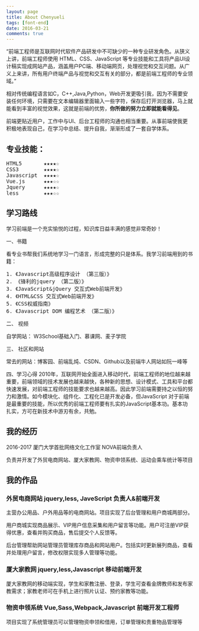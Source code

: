 ```yaml
---
layout: page
title: About Chenyueli
tags: [font-end]
date: 2016-03-21
comments: true
---
```


“前端工程师是互联网时代软件产品研发中不可缺少的一种专业研发角色。从狭义上讲，前端工程师使用 HTML、CSS、JavaScript 等专业技能和工具将产品UI设计稿实现成网站产品，涵盖用户PC端、移动端网页，处理视觉和交互问题。从广义上来讲，所有用户终端产品与视觉和交互有关的部分，都是前端工程师的专业领域。”

相对传统编程语言如C，C++,Java,Python，Web开发更吸引我，因为不需要安装任何环境，只需要在文本编辑器里面输入一些字符，保存后打开浏览器，马上就能看到丰富的视觉效果，这就是前端的优势，**你所做的努力立即就能看得见**。

前端更贴近用户，工作中与UI、后台工程师的沟通也相当重要。从事前端使我更积极地表现自己，在学习中总结、提升自我，渐渐形成了一套自学体系。

## 专业技能：
<pre>
HTML5  		★★★★☆
CSS3  		★★★★☆
Javascript 	★★★★☆
Vue.js      ★★★☆☆
Jquery 		★★★★☆
less     	★★★☆☆
</pre>

## 学习路线

学习前端是一个充实愉悦的过程，知识库日益丰满的感觉非常奇妙！

一、书籍

看专业书帮我们系统地学习一门语言，形成完整的只是体系。我学习前端用到的书籍：
<pre>
1. 《Javascript高级程序设计 （第三版）》   
2. 《锋利的jquery （第二版）》
3. 《JavaScript&jQuery 交互式Web前端开发》 
4. 《HTML&CSS 交互式Web前端开发》  
5. 《CSS权威指南》
6. 《Javascript DOM 编程艺术 （第二版）》
</pre>

二、 视频

自学网站： W3School基础入门、慕课网、麦子学院

三、 社区和网站

常去的网站：博客园、前端乱炖、CSDN、Github以及前端牛人网站如阮一峰等

四、学习心得
2010年，互联网开始全面进入移动时代，前端工程师的地位越来越重要，前端领域的技术发展也越来越快，各种新的思想、设计模式、工具和平台都快速发展，对前端工程师的技能要求也越来越高。因此学习前端需要持之以恒的努力和激情。如今模块化、组件化、工程化已是开发必备，但JavaScript 对于前端是最重要的技能，所以优秀的前端工程师要有扎实的JavaScript基本功。基本功扎实，方可在新技术中游刃有余，共勉。


## 我的经历

2016-2017 厦门大学首批网络文化工作室	NOVA前端负责人 

负责并开发了外贸电商网站、厦大家教网、物资申领系统、运动会乘车统计等项目

## 我的作品

### 外贸电商网站  jquery,less, JaveScript   负责人&前端开发

主营办公用品、户外用品等的电商网站。项目实现了后台管理和用户商城两部分。

用户商城实现商品展示、VIP用户信息采集和用户留言等功能。用户可注册VIP获得优惠，查看并购买商品，售后提交个人反馈等。

后台管理帮助网站管理员管理库存商品和网站用户。包括实时更新展列商品，查看并处理用户留言，修改权限实现多人管理等功能。


### 厦大家教网  jquery,less,Javascript   移动前端开发

厦大家教网的移动端实现，学生和家教注册、登录，学生可查看金牌教师和发布家教需求；家教老师可在手机上进行照片认证、预约家教等功能。

### 物资申领系统  Vue,Sass,Webpack,Javascript  前端开发工程师

项目实现了系统管理员可以管理物资申领和借用，订单管理和贵重物品管理等




 
 
